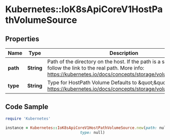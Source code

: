 # Kubernetes::IoK8sApiCoreV1HostPathVolumeSource

## Properties

Name | Type | Description | Notes
------------ | ------------- | ------------- | -------------
**path** | **String** | Path of the directory on the host. If the path is a symlink, it will follow the link to the real path. More info: https://kubernetes.io/docs/concepts/storage/volumes#hostpath | 
**type** | **String** | Type for HostPath Volume Defaults to \&quot;\&quot; More info: https://kubernetes.io/docs/concepts/storage/volumes#hostpath | [optional] 

## Code Sample

```ruby
require 'Kubernetes'

instance = Kubernetes::IoK8sApiCoreV1HostPathVolumeSource.new(path: null,
                                 type: null)
```


